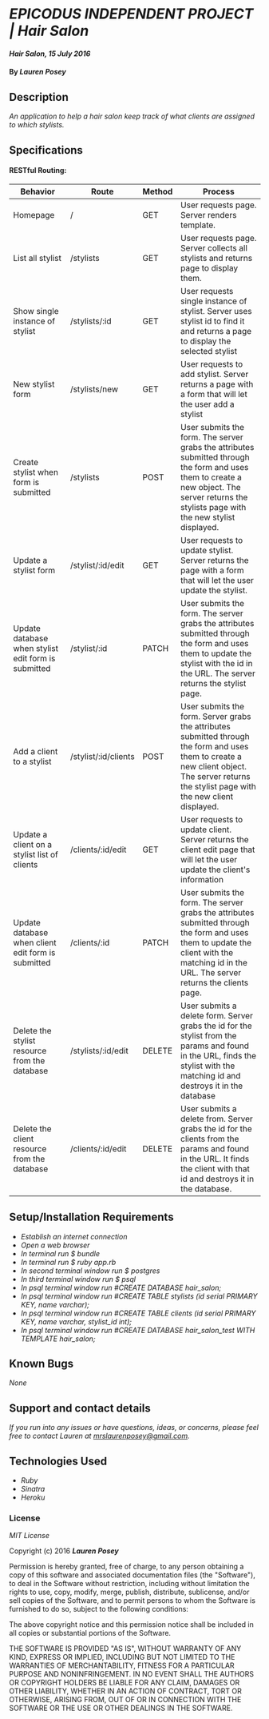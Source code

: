 # _EPICODUS INDEPENDENT PROJECT | Hair Salon_

#### _Hair Salon, 15 July 2016_

#### By _**Lauren Posey**_

## Description

_An application to help a hair salon keep track of what clients are assigned to which stylists._

## Specifications
#### RESTful Routing:

Behavior  | Route | Method | Process
------------- | ------------- | ------------- | -------------
Homepage | / | GET | User requests page. Server renders template.
List all stylist | /stylists | GET | User requests page. Server collects all stylists and returns page to display them.
Show single instance of stylist| /stylists/:id | GET | User requests single instance of stylist. Server uses stylist id to find it and returns a page to display the selected stylist
New stylist form | /stylists/new | GET | User requests to add stylist. Server returns a page with a form that will let the user add a stylist
Create stylist when form is submitted | /stylists | POST | User submits the form. The server grabs the attributes submitted through the form and uses them to create a new object. The server returns the stylists page with the new stylist displayed.
Update a stylist form | /stylist/:id/edit | GET | User requests to update stylist. Server returns the page with a form that will let the user update the stylist.
Update database when stylist edit form is submitted | /stylist/:id | PATCH | User submits the form. The server grabs the attributes submitted through the form and uses them to update the stylist with the id in the URL. The server returns the stylist page.
Add a client to a stylist | /stylist/:id/clients | POST | User submits the form. Server grabs the attributes submitted through the form and uses them to create a new client object. The server returns the stylist page with the new  client displayed.
Update a client on a stylist list of clients | /clients/:id/edit | GET | User requests to update client. Server returns the client edit page that will let the user update the client's information
Update database when client edit  form is submitted | /clients/:id | PATCH | User submits the form. The server grabs the attributes submitted through the form and uses them to update the client with the matching id in the URL. The server returns the clients page.
Delete the stylist resource from the database | /stylists/:id/edit | DELETE | User submits a delete form. Server grabs the id for the stylist from the params and found in the URL, finds the stylist with the matching id and destroys it in the database
Delete the client resource from the database | /clients/:id/edit | DELETE | User submits a delete from. Server grabs the id for the clients from the params and found in the URL. It finds the client with that id and destroys it in the database.




## Setup/Installation Requirements

* _Establish an internet connection_
* _Open a web browser_
* _In terminal run $ bundle_
* _In terminal run $ ruby app.rb_
* _In second terminal window run $ postgres_
* _In third terminal window run $ psql_
* _In psql terminal window run #CREATE DATABASE hair_salon;_
* _In psql terminal window run #CREATE TABLE stylists (id serial PRIMARY KEY, name varchar);_
* _In psql terminal window run #CREATE TABLE clients (id serial PRIMARY KEY, name varchar, stylist_id int);_
* _In psql terminal window run #CREATE DATABASE hair_salon_test WITH TEMPLATE hair_salon;_


## Known Bugs

 _None_

## Support and contact details

_If you run into any issues or have questions, ideas, or concerns, please feel free to contact Lauren at <a href="mailto:mrslaurenposey@gmail.com">mrslaurenposey@gmail.com</a>._

## Technologies Used

* _Ruby_
* _Sinatra_
* _Heroku_

### License

*MIT License*

Copyright (c) 2016 **_Lauren Posey_**

Permission is hereby granted, free of charge, to any person obtaining a copy of this software and associated documentation files (the "Software"), to deal in the Software without restriction, including without limitation the rights to use, copy, modify, merge, publish, distribute, sublicense, and/or sell copies of the Software, and to permit persons to whom the Software is furnished to do so, subject to the following conditions:

The above copyright notice and this permission notice shall be included in all copies or substantial portions of the Software.

THE SOFTWARE IS PROVIDED "AS IS", WITHOUT WARRANTY OF ANY KIND, EXPRESS OR IMPLIED, INCLUDING BUT NOT LIMITED TO THE WARRANTIES OF MERCHANTABILITY, FITNESS FOR A PARTICULAR PURPOSE AND NONINFRINGEMENT. IN NO EVENT SHALL THE AUTHORS OR COPYRIGHT HOLDERS BE LIABLE FOR ANY CLAIM, DAMAGES OR OTHER LIABILITY, WHETHER IN AN ACTION OF CONTRACT, TORT OR OTHERWISE, ARISING FROM, OUT OF OR IN CONNECTION WITH THE SOFTWARE OR THE USE OR OTHER DEALINGS IN THE SOFTWARE.
